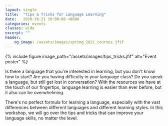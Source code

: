 ```yaml
---
layout: single
title:  "Tips & Tricks for Language Learning"
date:   2020-10-21 10:00:00 +0800
categories: events
classes: wide
excerpt: ""
header:
    og_image: /assets/images/spring_2021_courses.jfif
---
```


{% include figure image_path="/assets/images/tips_tricks.jfif" alt="Event poster" %}


Is there a language that you're interested in learning, but you don't know how to start? Are you having difficulty in your language class? Do you speak a language, but still get lost in conversation? With the resources we have at the touch of our fingertips, language learning is easier than ever before, but it also can be overwhelming.

There's no perfect formula for learning a language, especially with the vast differences between different languages and different learning styles. In this workshop, we will go over the tips and tricks that can improve your language skills, no matter the level. 
